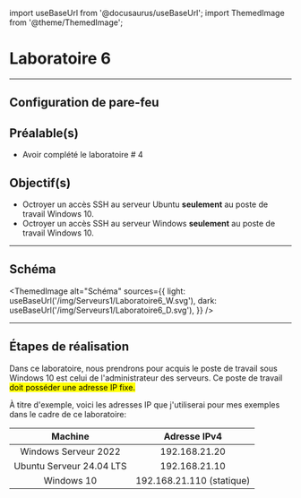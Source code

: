 import useBaseUrl from '@docusaurus/useBaseUrl';
import ThemedImage from '@theme/ThemedImage';

# Laboratoire 6
* * *
## Configuration de pare-feu

## Préalable(s)

- Avoir complété le laboratoire # 4

## Objectif(s)
- Octroyer un accès SSH au serveur Ubuntu **seulement** au poste de travail Windows 10.
- Octroyer un accès SSH au serveur Windows **seulement** au poste de travail Windows 10.

* * *
## Schéma

<ThemedImage
    alt="Schéma"
    sources={{
        light: useBaseUrl('/img/Serveurs1/Laboratoire6_W.svg'),
        dark: useBaseUrl('/img/Serveurs1/Laboratoire6_D.svg'),
    }}
/>

* * *

## Étapes de réalisation

Dans ce laboratoire, nous prendrons pour acquis le poste de travail sous Windows 10 est celui de l'administrateur des serveurs. Ce poste de travail <mark>doit posséder une adresse IP fixe.</mark>

À titre d'exemple, voici les adresses IP que j'utiliserai pour mes exemples dans le cadre de ce laboratoire:

| Machine | Adresse IPv4 |
|:---------:|:--------------:|
| Windows Serveur 2022 | 192.168.21.20 |
| Ubuntu Serveur 24.04 LTS | 192.168.21.10 |
| Windows 10 | 192.168.21.110 (statique) |